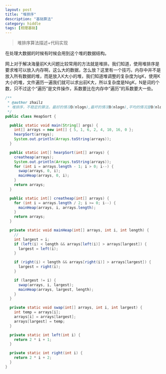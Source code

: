 ```yaml
---
layout: post
title: "堆排序"
description: "基础算法"
category: hiddle
tags: [梳理基础]
---
```

>  堆排序算法描述+代码实现    

在处理大数据的时候有时候会用到这个堆的数据结构。   

网上对于解决海量前K大问题比较常用的方法就是堆排。我们知道，使用堆排序是要求堆可以放入内存啊，这么大的数据，怎么放？这里有一个技巧，内存中并不是放入所有数据的堆，而是放入K大小的堆，我们知道堆调整的复杂度为lgK，使用K大小的堆，文件遍历一遍我们就可以求出前K大，所以复杂度是NlgK，N是词的个数，只不过这个“遍历”是文件操作，系数要比在内存中“遍历”的系数要大一些。

~~~java
/**
 * @author zhailz
 * 堆排序，不稳定的算法，最好的情况O(nlogn),最坏的情况O(nlogn),平均的情况是O(nlogn)
 */
public class HeapSort {

  public static void main(String[] args) {
    int[] arrays = new int[] { 5, 1, 6, 2, 4, 10, 16, 0 };
    hearpSort(arrays);
    System.out.println(Arrays.toString(arrays));
  }

  public static int[] hearpSort(int[] arrays) {
    creatheap(arrays);
    System.out.println(Arrays.toString(arrays));
    for (int i = arrays.length - 1; i > 0; i--) {
      swap(arrays, 0, i);
      mainHeap(arrays, 0, i);
    }
    return arrays;
  }

  public static int[] creatheap(int[] arrays) {
    for (int i = arrays.length / 2; i >= 0; i--) {
      mainHeap(arrays, i, arrays.length);
    }
    return arrays;
  }

  private static void mainHeap(int[] arrays, int i, int length) {
    //
    int largest = i;
    if (left(i) < length && arrays[left(i)] > arrays[largest]) {
      largest = left(i);
    }

    if (right(i) < length && arrays[right(i)] > arrays[largest]) {
      largest = right(i);
    }

    if (largest != i) {
      swap(arrays, i, largest);
      mainHeap(arrays, largest, length);
    }
  }

  private static void swap(int[] arrays, int i, int largest) {
    int temp = arrays[i];
    arrays[i] = arrays[largest];
    arrays[largest] = temp;
  }

  private static int left(int i) {
    return 2 * i + 1;
  }

  private static int right(int i) {
    return 2 * i + 2;
  }
}

~~~
